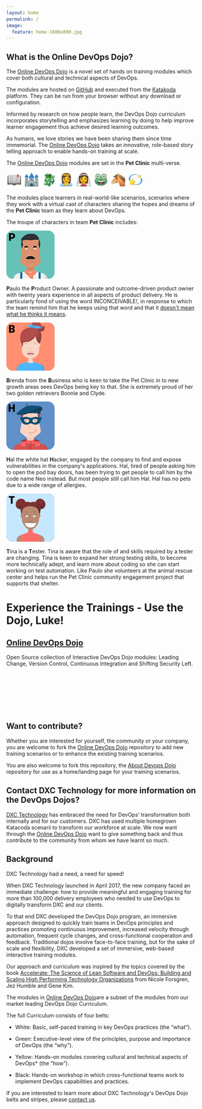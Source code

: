 ```yaml
---
layout: home
permalink: /
image:
  feature: home-1600x800.jpg
---
```


## What is the Online DevOps Dojo?

The <a href="{{ site.url }}/katacodas/tag/online-devops-dojo">Online DevOps Dojo</a> is a novel set of hands on training modules which cover both cultural and technical aspects of DevOps. 

The modules are hosted on [GitHub](https://github.com/dxc-technology/online-devops-dojo) and executed from the [Katakoda](https://www.katacoda.com/) platform. They can be run from your browser without any download or configuration.

Informed by research on how people learn, the DevOps Dojo curriculum incorporates storytelling
and emphasizes learning by doing to help improve learner engagement thus achieve desired learning outcomes.

As humans, we love stories we have been sharing them since time immemorial. The <a href="{{ site.url }}/katacodas/tag/online-devops-dojo">Online DevOps Dojo</a> takes an innovative, role-based story telling approach to enable hands-on training at scale. 

The <a href="{{ site.url }}/katacodas/tag/online-devops-dojo">Online DevOps Dojo</a> modules are set in the **Pet Clinic** multi-verse.

![](images/onceuponatime.jpg)

The modules place learners in real-world-like scenarios, scenarios where they work with a virtual cast of characters sharing the hopes and dreams of the **Pet Clinic** team as they learn about DevOps.

The troupe of characters in team **Pet Clinic** includes:

![](images/paulo.png)

**P**aulo the **P**roduct Owner. A passionate and outcome-driven product owner with twenty years experience in all aspects of product delivery. He is particularly fond of using the word INCONCEIVABLE!, in response to which the team remind him that he keeps using that word and that it [doesn't mean what he thinks it means](https://www.youtube.com/watch?v=D58LpHBnvsI).

![](images/brenda.png)

**B**renda from the **B**usiness who is keen to take the Pet Clinic in to new growth areas sees DevOps being key to that. She is extremely proud of her two golden retrievers Bonnie and Clyde.

![](images/hal.png)

**H**al the white hat **H**acker, engaged by the company to find and expose vulnerabilities in the company's applications. Hal, tired of people asking him to open the pod bay doors, has been trying to get people to call him by the code name Neo instead. But most people still call him Hal. Hal has no pets due to a wide range of allergies.

![](images/tina.png)

**T**ina is a **T**ester. Tina is aware that the role of and skills required by a tester are changing.
Tina is keen to expand her strong testing skills, to become more technically adept, and learn more about coding so she can start working on test automation. Like Paulo she volunteers at the animal rescue center and helps run the Pet Clinic community engagement project that supports that shelter.

# Experience the Trainings - Use the Dojo, Luke!

<div class="tiles">
  <div class="tile">
    <h2 class="post-title"><a href="{{ site.url }}/katacodas/tag/online-devops-dojo"><i class="fas fa-bullhorn fa-2x" aria-hidden="true"></i> <i class="fas fa-user-ninja fa-2x" style="color:black;background:white" aria-hidden="true"></i> Online DevOps Dojo</a></h2>
    <p class="post-excerpt">Open Source collection of Interactive DevOps Dojo modules:
    Leading Change, Version Control, Continuous Integration and Shifting Security Left.</p>
  </div><!-- /.tile -->
</div><!-- /.tiles -->

<br/><br/><br/><br/><br/><br/>

## Want to contribute?

Whether you are interested for yourself, the community or your company, you are welcome to fork the [Online DevOps Dojo](https://github.com/dxc-technology/about-devops-dojo) repository to add new training scenarios or to enhance the existing training scenarios.

You are also welcome to fork this repository, the [About Devops Dojo](https://github.com/dxc-technology/about-devops-dojo) repository for use as a home/landing page for your training scenarios.

## Contact DXC Technology for more information on the DevOps Dojos?

[DXC Technology](https://www.dxc.technology/) has embraced the need for DevOps' transformation both internally and for our customers. DXC has used multiple homegrown Katacoda scenarii to transform our workforce at scale. We now want through the <a href="{{ site.url }}/katacodas/tag/online-devops-dojo">Online DevOps Dojo</a> want to give something back and thus contribute to the community from whom we have learnt so much.

## Background

DXC Technology had a need, a need for speed!

When DXC Technology launched in April 2017, the new company faced an immediate challenge: how to provide meaningful and engaging training for more than 100,000 delivery employees who needed to use DevOps to digitally transform DXC and our clients.

To that end DXC developed the DevOps Dojo program, an immersive approach designed to quickly train teams in DevOps principles and practices promoting continuous improvement, increased velocity through automation, frequent cycle changes, and cross-functional cooperation and feedback. Traditional dojos involve face-to-face training, but for the sake of scale and flexibility, DXC developed a set of immersive, web-based interactive training modules.

Our approach and curriculum was inspired by the topics covered by the book [Accelerate: The Science of Lean Software and DevOps: Building and Scaling High Performing Technology Organizations](https://itrevolution.com/book/accelerate/) from Nicole Forsgren, Jez Humble and Gene Kim.

The modules in <a href="{{ site.url }}/katacodas/tag/online-devops-dojo">Online DevOps Dojo</a>are a subset of the modules from our market leading DevOps Dojo Curriculum.

The full Curriculum consists of four belts:

- White: Basic, self-paced training in key DevOps practices (the “what”).

- Green: Executive-level view of the principles, purpose and importance of DevOps (the “why”).

- Yellow: Hands-on modules covering cultural and technical aspects of DevOps* (the “how”).

- Black: Hands-on workshop in which cross-functional teams work to implement DevOps capabilities and practices.

If you are interested to learn more about DXC Technology's DevOps Dojo belts and stripes, please [contact us](mailto:%22Online%20DevOps%20Dojo%22%3c9517cf01.CSCPortal.onmicrosoft.com@amer.teams.ms%3e).
